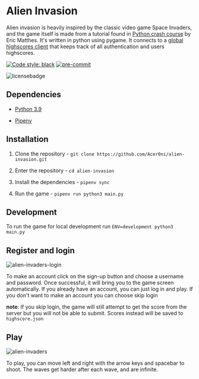 # Alien Invasion

Alien invasion is heavily inspired by the classic video game Space Invaders, and the game itself is made from a tutorial found in [Python crash course](https://nostarch.com/pythoncrashcourse2e) by Eric Matthes. It's written in python using pygame. It connects to a [global highscores client](https://github.com/Acer0ni/alien-invasion-api) that keeps track of all authentication and users highscores.

[![Code style: black](https://img.shields.io/badge/code%20style-black-000000.svg)](https://github.com/psf/black)
[![pre-commit](https://img.shields.io/badge/pre--commit-enabled-brightgreen?logo=pre-commit&logoColor=white)](https://github.com/pre-commit/pre-commit)

![licensebadge](https://img.shields.io/github/license/acer0ni/alien-invasion)

## Dependencies

- [Python 3.9](https://www.python.org/downloads/)

- [Pipenv](https://pipenv.pypa.io/en/latest/install/)

## Installation

1. Clone the repository - `git clone https://github.com/Acer0ni/alien-invasion.git`

2. Enter the repository - `cd alien-invasion`

3. Install the dependencies - `pipenv sync`

4. Run the game - `pipenv run python3 main.py`

## Development

To run the game for local development run `ENV=development python3 main.py `

## Register and login

![alien-invaders-login](https://i.imgur.com/bKzbbmR.png)

To make an account click on the sign-up button and choose a username and password. Once successful, it will bring you to the game screen automatically. If you already have an account, you can just log in and play. If you don't want to make an account you can choose skip login

**note**: If you skip login, the game will still attempt to get the score from the server but you will not be able to submit. Scores instead will be saved to `highscore.json`

## Play

![alien-invaders](https://i.imgur.com/o4OH62y.png)

To play, you can move left and right with the arrow keys and spacebar to shoot. The waves get harder after each wave, and are infinite.
